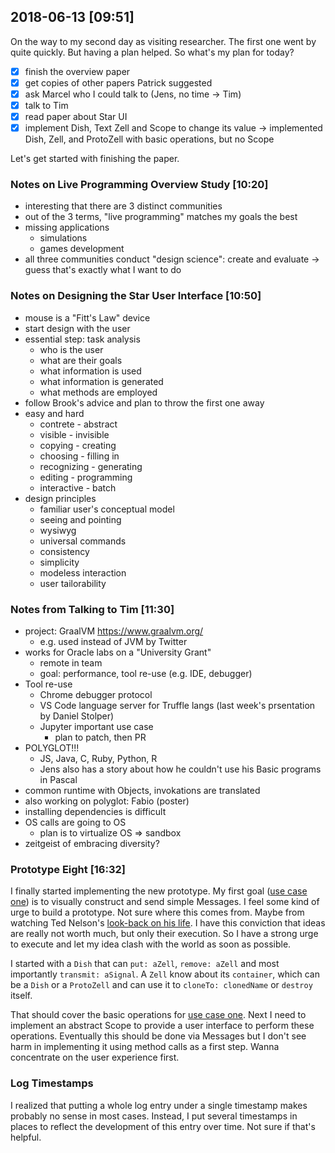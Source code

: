 ## 2018-06-13 [09:51]

On the way to my second day as visiting researcher. The first one went by quite quickly. But having a plan helped. So what's my plan for today?

- [x] finish the overview paper
- [x] get copies of other papers Patrick suggested
- [x] ask Marcel who I could talk to (Jens, no time -> Tim)
- [x] talk to Tim
- [x] read paper about Star UI
- [x] implement Dish, Text Zell and Scope to change its value
  -> implemented Dish, Zell, and ProtoZell with basic operations, but no Scope

Let's get started with finishing the paper.


### Notes on Live Programming Overview Study [10:20]

- interesting that there are 3 distinct communities
- out of the 3 terms, "live programming" matches my goals the best
- missing applications
	- simulations
	- games development
- all three communities conduct "design science": create and evaluate
  -> guess that's exactly what I want to do

  
### Notes on Designing the Star User Interface [10:50]

- mouse is a "Fitt's Law" device
- start design with the user
- essential step: task analysis
	- who is the user
	- what are their goals
	- what information is used
	- what information is generated
	- what methods are employed
- follow Brook's advice and plan to throw the first one away
- easy and hard
	- contrete - abstract
	- visible - invisible
	- copying - creating
	- choosing - filling in
	- recognizing - generating
	- editing - programming
	- interactive - batch
- design principles
	- familiar user's conceptual model
	- seeing and pointing
	- wysiwyg
	- universal commands
	- consistency
	- simplicity
	- modeless interaction
	- user tailorability

	
### Notes from Talking to Tim [11:30]

- project: GraalVM https://www.graalvm.org/
	- e.g. used instead of JVM by Twitter
- works for Oracle labs on a "University Grant"
	- remote in team
	- goal: performance, tool re-use (e.g. IDE, debugger)
- Tool re-use
	- Chrome debugger protocol
	- VS Code language server for Truffle langs (last week's prsentation by Daniel Stolper)
	- Jupyter important use case
		- plan to patch, then PR
- POLYGLOT!!!
	- JS, Java, C, Ruby, Python, R
	- Jens also has a story about how he couldn't use his Basic programs in Pascal
- common runtime with Objects, invokations are translated
- also working on polyglot: Fabio (poster)
- installing dependencies is difficult
- OS calls are going to OS
	- plan is to virtualize OS => sandbox
- zeitgeist of embracing diversity?


### Prototype Eight [16:32]

I finally started implementing the new prototype. My first goal ([use case one]) is to visually construct and send simple Messages. I feel some kind of urge to build a prototype. Not sure where this comes from. Maybe from watching Ted Nelson's [look-back on his life]. I have this conviction that ideas are really not worth much, but only their execution. So I have a strong urge to execute and let my idea clash with the world as soon as possible.

I started with a `Dish` that can `put: aZell`, `remove: aZell` and most importantly `transmit: aSignal`. A `Zell` know about its `container`, which can be a `Dish` or a `ProtoZell` and can use it to `cloneTo: clonedName` or `destroy` itself.

That should cover the basic operations for [use case one]. Next I need to implement an abstract Scope to provide a user interface to perform these operations. Eventually this should be done via Messages but I don't see harm in implementing it using method calls as a first step. Wanna concentrate on the user experience first.

[use case one]: https://github.com/zells/eight/blob/master/use%20case%20one.md 
[look-back on his life]: https://www.youtube.com/watch?v=mmfjM-SGlGs


### Log Timestamps

I realized that putting a whole log entry under a single timestamp makes probably no sense in most cases. Instead, I put several timestamps in places to reflect the development of this entry over time. Not sure if that's helpful.
